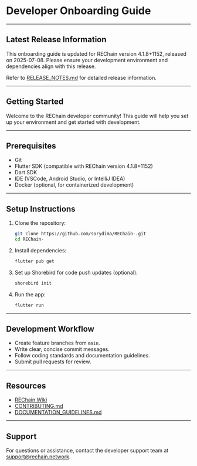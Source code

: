 # Developer Onboarding Guide

---

## Latest Release Information

This onboarding guide is updated for REChain version 4.1.8+1152, released on 2025-07-08. Please ensure your development environment and dependencies align with this release.

Refer to [RELEASE_NOTES.md](./RELEASE_NOTES.md) for detailed release information.

---

## Getting Started

Welcome to the REChain developer community! This guide will help you set up your environment and get started with development.

---

## Prerequisites

- Git
- Flutter SDK (compatible with REChain version 4.1.8+1152)
- Dart SDK
- IDE (VSCode, Android Studio, or IntelliJ IDEA)
- Docker (optional, for containerized development)

---

## Setup Instructions

1. Clone the repository:
   ```bash
   git clone https://github.com/sorydima/REChain-.git
   cd REChain-
   ```

2. Install dependencies:
   ```bash
   flutter pub get
   ```

3. Set up Shorebird for code push updates (optional):
   ```bash
   shorebird init
   ```

4. Run the app:
   ```bash
   flutter run
   ```

---

## Development Workflow

- Create feature branches from `main`.
- Write clear, concise commit messages.
- Follow coding standards and documentation guidelines.
- Submit pull requests for review.

---

## Resources

- [REChain Wiki](https://github.com/sorydima/REChain-/wiki)
- [CONTRIBUTING.md](./CONTRIBUTING.md)
- [DOCUMENTATION_GUIDELINES.md](./DOCUMENTATION_GUIDELINES.md)

---

## Support

For questions or assistance, contact the developer support team at support@rechain.network.
